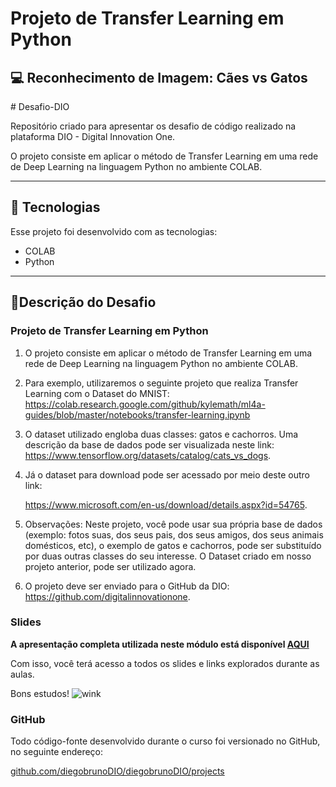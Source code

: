 # Projeto de Transfer Learning em Python



## 💻 Reconhecimento de Imagem: Cães vs Gatos

<p># Desafio-DIO </p>
<p>Repositório criado para apresentar os desafio de código realizado na plataforma DIO - Digital Innovation One. </p>
<p>O projeto consiste em aplicar o método de Transfer Learning em uma rede de Deep Learning na linguagem Python no ambiente COLAB.  </p>
<hr/>



## 🚀 Tecnologias

Esse projeto foi desenvolvido com as tecnologias:

- COLAB
- Python

<hr/>



## 📃**Descrição do Desafio**

### **Projeto de Transfer Learning em Python**

1. O projeto consiste em aplicar o método de Transfer Learning em uma rede de Deep Learning na linguagem Python no ambiente COLAB.  

2. Para exemplo, utilizaremos o seguinte projeto que realiza Transfer Learning com o Dataset do MNIST: 
   <https://colab.research.google.com/github/kylemath/ml4a-guides/blob/master/notebooks/transfer-learning.ipynb> 

3. O dataset utilizado engloba duas classes: gatos e cachorros. Uma descrição da base de dados pode ser visualizada neste link: <https://www.tensorflow.org/datasets/catalog/cats_vs_dogs>. 

4. Já o dataset para download pode ser acessado por meio deste outro link:

   <https://www.microsoft.com/en-us/download/details.aspx?id=54765>. 


1. Observações: Neste projeto, você pode usar sua própria base de dados (exemplo: fotos suas, dos seus pais, dos seus amigos, dos seus animais domésticos, etc), o exemplo de gatos e cachorros, pode ser substituído por duas outras classes do seu interesse. O Dataset criado em nosso projeto anterior, pode ser utilizado agora.  
2. O projeto deve ser enviado para o GitHub da DIO: <https://github.com/digitalinnovationone>.



### **Slides**

**A apresentação completa utilizada neste módulo está disponível [AQUI](https://academiapme-my.sharepoint.com/:p:/g/personal/renato_dio_me/Ecwq_t5tuJ5FuyDEMd4qKBwBTFvya9JGszfBlZGnqCoGRQ?e=UTmHbE)**

Com isso, você terá acesso a todos os slides e links explorados durante as aulas.

Bons estudos! ![wink](https://app.digitalinnovation.one/static/ckeditor/ckeditor/plugins/smiley/images/wink_smile.png)



### **GitHub**

Todo código-fonte desenvolvido durante o curso foi versionado no GitHub, no seguinte endereço:

[github.com/diegobrunoDIO/diegobrunoDIO/projects](http://github.com/diegobrunoDIO/diegobrunoDIO/projects)
